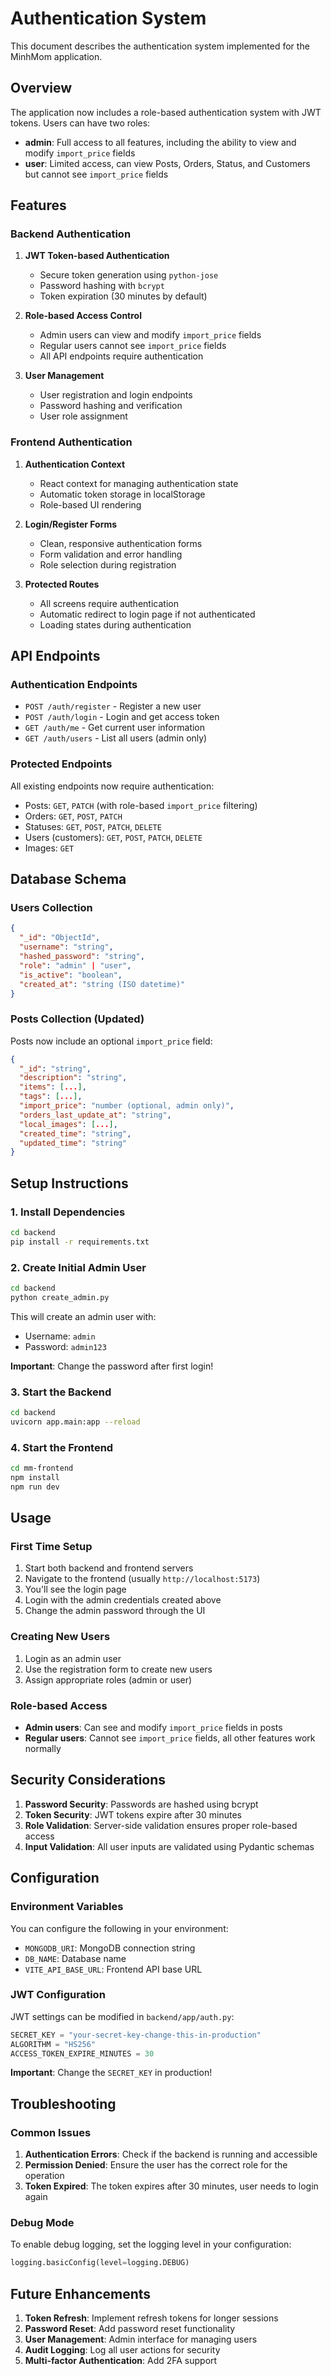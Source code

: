 # Authentication System

This document describes the authentication system implemented for the MinhMom application.

## Overview

The application now includes a role-based authentication system with JWT tokens. Users can have two roles:
- **admin**: Full access to all features, including the ability to view and modify `import_price` fields
- **user**: Limited access, can view Posts, Orders, Status, and Customers but cannot see `import_price` fields

## Features

### Backend Authentication

1. **JWT Token-based Authentication**
   - Secure token generation using `python-jose`
   - Password hashing with `bcrypt`
   - Token expiration (30 minutes by default)

2. **Role-based Access Control**
   - Admin users can view and modify `import_price` fields
   - Regular users cannot see `import_price` fields
   - All API endpoints require authentication

3. **User Management**
   - User registration and login endpoints
   - Password hashing and verification
   - User role assignment

### Frontend Authentication

1. **Authentication Context**
   - React context for managing authentication state
   - Automatic token storage in localStorage
   - Role-based UI rendering

2. **Login/Register Forms**
   - Clean, responsive authentication forms
   - Form validation and error handling
   - Role selection during registration

3. **Protected Routes**
   - All screens require authentication
   - Automatic redirect to login page if not authenticated
   - Loading states during authentication

## API Endpoints

### Authentication Endpoints

- `POST /auth/register` - Register a new user
- `POST /auth/login` - Login and get access token
- `GET /auth/me` - Get current user information
- `GET /auth/users` - List all users (admin only)

### Protected Endpoints

All existing endpoints now require authentication:
- Posts: `GET`, `PATCH` (with role-based `import_price` filtering)
- Orders: `GET`, `POST`, `PATCH`
- Statuses: `GET`, `POST`, `PATCH`, `DELETE`
- Users (customers): `GET`, `POST`, `PATCH`, `DELETE`
- Images: `GET`

## Database Schema

### Users Collection

```json
{
  "_id": "ObjectId",
  "username": "string",
  "hashed_password": "string",
  "role": "admin" | "user",
  "is_active": "boolean",
  "created_at": "string (ISO datetime)"
}
```

### Posts Collection (Updated)

Posts now include an optional `import_price` field:

```json
{
  "_id": "string",
  "description": "string",
  "items": [...],
  "tags": [...],
  "import_price": "number (optional, admin only)",
  "orders_last_update_at": "string",
  "local_images": [...],
  "created_time": "string",
  "updated_time": "string"
}
```

## Setup Instructions

### 1. Install Dependencies

```bash
cd backend
pip install -r requirements.txt
```

### 2. Create Initial Admin User

```bash
cd backend
python create_admin.py
```

This will create an admin user with:
- Username: `admin`
- Password: `admin123`

**Important**: Change the password after first login!

### 3. Start the Backend

```bash
cd backend
uvicorn app.main:app --reload
```

### 4. Start the Frontend

```bash
cd mm-frontend
npm install
npm run dev
```

## Usage

### First Time Setup

1. Start both backend and frontend servers
2. Navigate to the frontend (usually `http://localhost:5173`)
3. You'll see the login page
4. Login with the admin credentials created above
5. Change the admin password through the UI

### Creating New Users

1. Login as an admin user
2. Use the registration form to create new users
3. Assign appropriate roles (admin or user)

### Role-based Access

- **Admin users**: Can see and modify `import_price` fields in posts
- **Regular users**: Cannot see `import_price` fields, all other features work normally

## Security Considerations

1. **Password Security**: Passwords are hashed using bcrypt
2. **Token Security**: JWT tokens expire after 30 minutes
3. **Role Validation**: Server-side validation ensures proper role-based access
4. **Input Validation**: All user inputs are validated using Pydantic schemas

## Configuration

### Environment Variables

You can configure the following in your environment:

- `MONGODB_URI`: MongoDB connection string
- `DB_NAME`: Database name
- `VITE_API_BASE_URL`: Frontend API base URL

### JWT Configuration

JWT settings can be modified in `backend/app/auth.py`:

```python
SECRET_KEY = "your-secret-key-change-this-in-production"
ALGORITHM = "HS256"
ACCESS_TOKEN_EXPIRE_MINUTES = 30
```

**Important**: Change the `SECRET_KEY` in production!

## Troubleshooting

### Common Issues

1. **Authentication Errors**: Check if the backend is running and accessible
2. **Permission Denied**: Ensure the user has the correct role for the operation
3. **Token Expired**: The token expires after 30 minutes, user needs to login again

### Debug Mode

To enable debug logging, set the logging level in your configuration:

```python
logging.basicConfig(level=logging.DEBUG)
```

## Future Enhancements

1. **Token Refresh**: Implement refresh tokens for longer sessions
2. **Password Reset**: Add password reset functionality
3. **User Management**: Admin interface for managing users
4. **Audit Logging**: Log all user actions for security
5. **Multi-factor Authentication**: Add 2FA support
